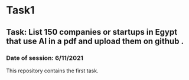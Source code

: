 # Task1
## Task: List 150 companies or startups in Egypt that use AI in a pdf and upload them on github .
### Date of session: 6/11/2021
This repository contains the first task.
